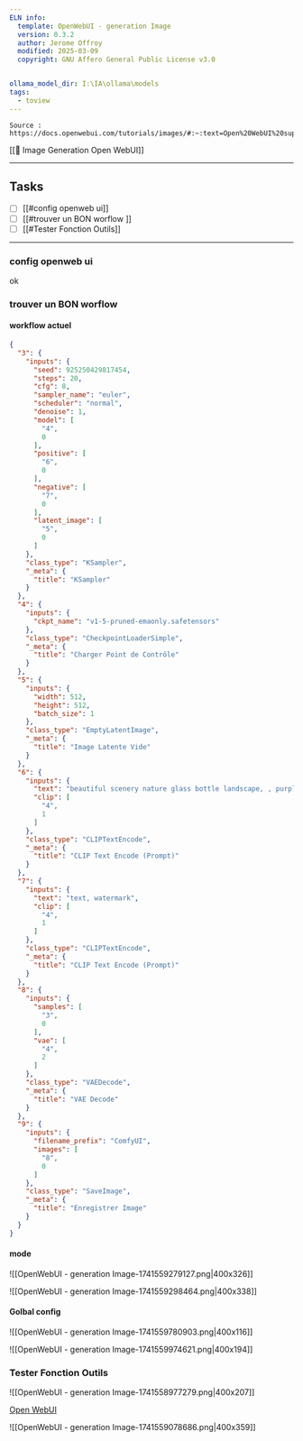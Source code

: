 ```yaml
---
ELN info:
  template: OpenWebUI - generation Image
  version: 0.3.2
  author: Jerome Offroy
  modified: 2025-03-09
  copyright: GNU Affero General Public License v3.0


ollama_model_dir: I:\IA\ollama\models
tags:
  - toview
---
```

````ad-tip
Source : https://docs.openwebui.com/tutorials/images/#:~:text=Open%20WebUI%20supports%20image%20generation%20through%20the%20AUTOMATIC1111,the%20Image%20Generation%20Engine%20field%20to%20Default%20%28Automatic1111%29.

````

[[🎨 Image Generation  Open WebUI]]

---
## Tasks
- [ ] [[#config openweb ui]] 
- [ ] [[#trouver un BON worflow ]]
- [ ] [[#Tester Fonction Outils]]
---



### config openweb ui

ok





### trouver un BON worflow

#### workflow actuel 
```json fold
{
  "3": {
    "inputs": {
      "seed": 925250429817454,
      "steps": 20,
      "cfg": 8,
      "sampler_name": "euler",
      "scheduler": "normal",
      "denoise": 1,
      "model": [
        "4",
        0
      ],
      "positive": [
        "6",
        0
      ],
      "negative": [
        "7",
        0
      ],
      "latent_image": [
        "5",
        0
      ]
    },
    "class_type": "KSampler",
    "_meta": {
      "title": "KSampler"
    }
  },
  "4": {
    "inputs": {
      "ckpt_name": "v1-5-pruned-emaonly.safetensors"
    },
    "class_type": "CheckpointLoaderSimple",
    "_meta": {
      "title": "Charger Point de Contrôle"
    }
  },
  "5": {
    "inputs": {
      "width": 512,
      "height": 512,
      "batch_size": 1
    },
    "class_type": "EmptyLatentImage",
    "_meta": {
      "title": "Image Latente Vide"
    }
  },
  "6": {
    "inputs": {
      "text": "beautiful scenery nature glass bottle landscape, , purple galaxy bottle,",
      "clip": [
        "4",
        1
      ]
    },
    "class_type": "CLIPTextEncode",
    "_meta": {
      "title": "CLIP Text Encode (Prompt)"
    }
  },
  "7": {
    "inputs": {
      "text": "text, watermark",
      "clip": [
        "4",
        1
      ]
    },
    "class_type": "CLIPTextEncode",
    "_meta": {
      "title": "CLIP Text Encode (Prompt)"
    }
  },
  "8": {
    "inputs": {
      "samples": [
        "3",
        0
      ],
      "vae": [
        "4",
        2
      ]
    },
    "class_type": "VAEDecode",
    "_meta": {
      "title": "VAE Decode"
    }
  },
  "9": {
    "inputs": {
      "filename_prefix": "ComfyUI",
      "images": [
        "8",
        0
      ]
    },
    "class_type": "SaveImage",
    "_meta": {
      "title": "Enregistrer Image"
    }
  }
}
```
#### mode
![[OpenWebUI - generation Image-1741559279127.png|400x326]]

![[OpenWebUI - generation Image-1741559298464.png|400x338]]
#### Golbal config 
![[OpenWebUI - generation Image-1741559780903.png|400x116]]

![[OpenWebUI - generation Image-1741559974621.png|400x194]]

### Tester Fonction Outils

![[OpenWebUI - generation Image-1741558977279.png|400x207]]

[Open WebUI](https://openwebui.com/#open-webui-community)

![[OpenWebUI - generation Image-1741559078686.png|400x359]]

